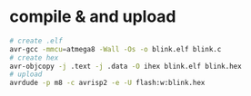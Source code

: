 # compile & and upload

```bash
# create .elf
avr-gcc -mmcu=atmega8 -Wall -Os -o blink.elf blink.c
# create hex
avr-objcopy -j .text -j .data -O ihex blink.elf blink.hex
# upload
avrdude -p m8 -c avrisp2 -e -U flash:w:blink.hex 
```
